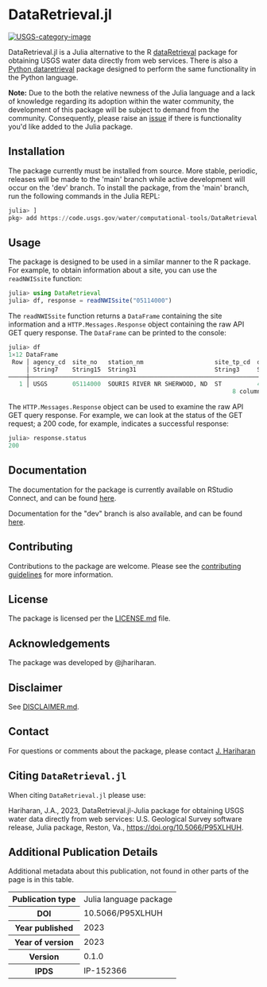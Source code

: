 # DataRetrieval.jl

[![USGS-category-image](https://img.shields.io/badge/USGS-Core-green.svg)](https://owi.usgs.gov/R/packages.html#core)

DataRetrieval.jl is a Julia alternative to the R [dataRetrieval](https://code.usgs.gov/water/dataRetrieval) package for obtaining USGS water data directly from web services. There is also a [Python dataretrieval](https://github.com/DOI-USGS/dataretrieval-python) package designed to perform the same functionality in the Python language.

**Note:** Due to the both the relative newness of the Julia language and a
lack of knowledge regarding its adoption within the water community, the
development of this package will be subject to demand from the community.
Consequently, please raise an
[issue](https://code.usgs.gov/water/computational-tools/DataRetrieval.jl/-/issues)
if there is functionality you'd like added to the Julia package.


## Installation

The package currently must be installed from source. More stable, periodic,
releases will be made to the 'main' branch while active development will occur
on the 'dev' branch. To install the package, from the 'main' branch, run the
following commands in the Julia REPL:

```julia
julia> ]
pkg> add https://code.usgs.gov/water/computational-tools/DataRetrieval.jl.git
```

## Usage

The package is designed to be used in a similar manner to the R package.
For example, to obtain information about a site, you can use the
`readNWISsite` function:

```julia
julia> using DataRetrieval
julia> df, response = readNWISsite("05114000")
```

The `readNWISsite` function returns a `DataFrame` containing the site
information and a `HTTP.Messages.Response` object containing the raw API GET
query response. The `DataFrame` can be printed to the console:

```julia
julia> df
1×12 DataFrame
 Row │ agency_cd  site_no   station_nm                    site_tp_cd  dec_lat_ ⋯
     │ String7    String15  String31                      String3     String15 ⋯
─────┼──────────────────────────────────────────────────────────────────────────
   1 │ USGS       05114000  SOURIS RIVER NR SHERWOOD, ND  ST          48.99001 ⋯
                                                               8 columns omitted
```

The `HTTP.Messages.Response` object can be used to examine the raw API GET
query response. For example, we can look at the status of the GET request; a
200 code, for example, indicates a successful response:

```julia
julia> response.status
200
```

## Documentation

The documentation for the package is currently available on RStudio Connect,
and can be found [here](https://rconnect.usgs.gov/DataRetrieval-jl/).

Documentation for the "dev" branch is also available, and can be found [here](https://rconnect.usgs.gov/DataRetrieval-jl-dev/).

## Contributing

Contributions to the package are welcome. Please see the
[contributing guidelines](https://code.usgs.gov/water/computational-tools/DataRetrieval.jl/-/blob/main/CONTRIBUTING.md)
for more information.

## License

The package is licensed per the
[LICENSE.md](https://code.usgs.gov/water/computational-tools/DataRetrieval.jl/-/blob/main/LICENSE)
file.

## Acknowledgements

The package was developed by @jhariharan.

## Disclaimer

See [DISCLAIMER.md](https://code.usgs.gov/water/computational-tools/DataRetrieval.jl/-/blob/main/DISCLAIMER.md).

## Contact

For questions or comments about the package, please contact
[J. Hariharan](mailto:jhariharan@usgs.gov)

## Citing `DataRetrieval.jl`

When citing `DataRetrieval.jl` please use:

Hariharan, J.A., 2023, DataRetrieval.jl-Julia package for obtaining USGS water data directly from web services: U.S. Geological Survey software
release, Julia package, Reston, Va., <https://doi.org/10.5066/P95XLHUH>.

## Additional Publication Details

Additional metadata about this publication, not found in other parts of
the page is in this table.

<!--html_preserve-->
<table>
<tbody>
<tr>
<th scope="row">
Publication type
</th>
<td>
Julia language package
</td>
</tr>
<tr>
<th scope="row">
DOI
</th>
<td>
10.5066/P95XLHUH
</td>
</tr>
<tr>
<th scope="row">
Year published
</th>
<td>
2023
</td>
</tr>
<tr>
<th scope="row">
Year of version
</th>
<td>
2023
</td>
</tr>
<tr>
<th scope="row">
Version
</th>
<td>
0.1.0
</td>
</tr>
<tr>
<th scope="row">
IPDS
</th>
<td>
IP-152366
</td>
</tr>
</tbody>
</table>

<cr><!--/html_preserve-->

